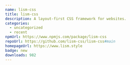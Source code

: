```yaml
---
name: lism-css
title: lism-css
description: A layout-first CSS framework for websites.
categories:
  - uncategorized
  - recent
npmUrl: https://www.npmjs.com/package/lism-css
repoUrl: https://github.com/lism-css/lism-css#main
homepageUrl: https://www.lism.style
badge: new
downloads: 982
---
```

